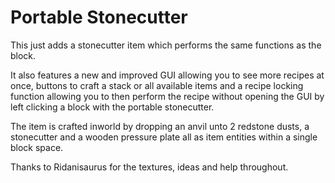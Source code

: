 # Portable Stonecutter

This just adds a stonecutter item which performs the same functions as the block.

It also features a new and improved GUI allowing you to see more recipes at once, buttons to craft a stack
or all available items and a recipe locking function allowing you to then perform the recipe without opening the GUI
by left clicking a block with the portable stonecutter.

The item is crafted inworld by dropping an anvil unto 2 redstone dusts, a stonecutter and a wooden pressure plate
all as item entities within a single block space.

Thanks to Ridanisaurus for the textures, ideas and help throughout.
